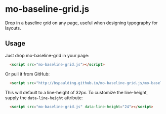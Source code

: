 mo-baseline-grid.js
===================

Drop in a baseline grid on any page, useful when designing typography for layouts.

Usage
-----

Just drop mo-baseline-grid in your page:

```html
  <script src="mo-baseline-grid.js"></script>
```

Or pull it from GitHub:

```html
  <script src="http://bspaulding.github.io/mo-baseline-grid.js/mo-baseline-grid.js"></script>
```

This will default to a line-height of 32px. To customize the line-height, supply the ```data-line-height``` attribute:

```html
  <script src="mo-baseline-grid.js" data-line-height="24"></script>
```
